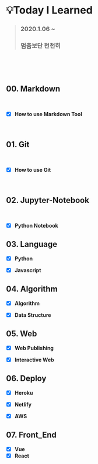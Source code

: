 # :bulb:Today I Learned 

> ### 2020.1.06 ~
>
> ### 멈춤보단 천천히

​           

​          

##  00. Markdown

​               

- [x] **How to use Markdown Tool**

​                           

## 01. Git

​               

- [x] **How to use Git**

​                    

## 02. Jupyter-Notebook

​                 

- [x] **Python Notebook**




## **03. Language**



- [x] **Python**
- [x] **Javascript**



## **04. Algorithm**



- [x] **Algorithm**
- [x] **Data Structure**



## **05. Web**



- [x] **Web Publishing**
- [x] **Interactive Web**

  

## 06. Deploy



- [x] **Heroku**
- [x] **Netlify**
- [x] **AWS**



   

## **07. Front_End**



- [x] **Vue**
- [x] **React**